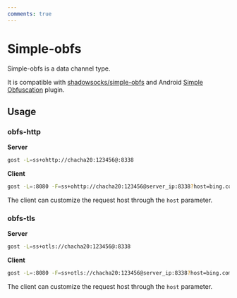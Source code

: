 ```yaml
---
comments: true
---
```


# Simple-obfs

Simple-obfs is a data channel type.

It is compatible with [shadowsocks/simple-obfs](https://github.com/shadowsocks/simple-obfs) and Android [Simple Obfuscation](https://play.google.com/store/apps/details?id=com.github.shadowsocks.plugin.obfs_local) plugin.

## Usage

### obfs-http

**Server**

```bash
gost -L=ss+ohttp://chacha20:123456@:8338
```

**Client**

```bash
gost -L=:8080 -F=ss+ohttp://chacha20:123456@server_ip:8338?host=bing.com
```

The client can customize the request host through the `host` parameter.

### obfs-tls 

**Server**

```bash
gost -L=ss+otls://chacha20:123456@:8338
```

**Client**

```bash
gost -L=:8080 -F=ss+otls://chacha20:123456@server_ip:8338?host=bing.com
```

The client can customize the request host through the `host` parameter.
